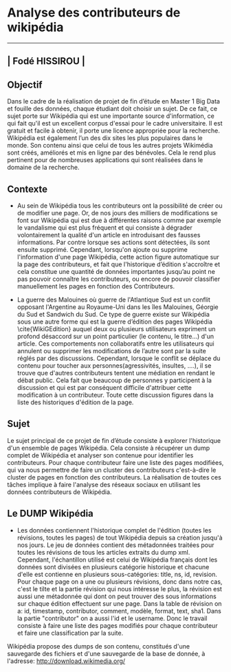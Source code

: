 # Analyse des contributeurs de wikipédia
---

|       Fodé HISSIROU          |
---
## Objectif
Dans le cadre de la réalisation de projet de fin d’étude en Master 1 Big Data et fouille des données, chaque étudiant doit choisir un sujet. De ce fait, ce sujet porte sur Wikipédia qui est une importante source d'information, ce qui fait qu'il est un excellent corpus d'essai pour le cadre universitaire. Il est gratuit et facile à obtenir, il porte une licence appropriée pour la recherche. Wikipédia est également l’un des dix sites les plus populaires dans le monde. Son contenu ainsi que celui de tous les autres projets Wikimédia sont créés, améliorés et mis en ligne par des bénévoles. Cela le rend plus pertinent pour de nombreuses applications qui sont réalisées dans le domaine de la recherche.

## Contexte
- Au sein de Wikipédia tous les contributeurs ont la possibilité de créer ou de modifier une page. Or, de nos jours des milliers de modifications se font sur Wikipédia qui est due à différentes raisons comme par exemple le vandalisme qui est plus fréquent et qui consiste à dégrader volontairement la qualité d'un article en introduisant des fausses informations. Par contre lorsque ses actions sont détectées, ils sont ensuite supprimé. Cependant, lorsqu'on ajoute ou supprime l'information d'une page Wikipédia, cette action figure automatique sur la page des contributeurs, et fait que l'historique d’édition s'accroître et cela constitue une quantité de données importantes jusqu’au point ne pas pouvoir connaître les contributeurs, ou encore de pouvoir classifier manuellement les pages en fonction des Contributeurs.

- La guerre des Malouines où guerre de l'Atlantique Sud est un conflit opposant l'Argentine au Royaume-Uni dans les îles Malouines, Géorgie du Sud et Sandwich du Sud. Ce type de guerre existe sur Wikipédia sous une autre forme qui est la guerre d’édition des pages Wikipédia \cite{WikiGEdition} auquel deux ou plusieurs utilisateurs expriment un profond désaccord sur un point particulier (le contenu, le titre...) d'un article. Ces comportements non collaboratifs entre les utilisateurs qui annulent ou supprimer les modifications de l’autre sont par la suite réglés par des discussions. Cependant, lorsque le conflit se déplace du contenu pour toucher aux personnes(agressivités, insultes, ....), il se trouve que d'autres contributeurs tentent une médiation en rendant le débat public. Cela fait que beaucoup de personnes y participent à la discussion et qui est par conséquent difficile d'attribuer cette modification à un contributeur. Toute cette discussion figures dans la liste des historiques d'édition de la page.

## Sujet
Le sujet principal de ce projet de fin d’étude consiste à explorer l'historique d'un ensemble de pages Wikipédia. Cela consiste à récupérer un dump complet de Wikipédia et analyser son contenue pour identifier les contributeurs. Pour chaque contributeur faire une liste des pages modifiées, qui va nous permettre de faire un cluster des contributeurs c'est-à-dire le cluster de pages en fonction des contributeurs. La réalisation de toutes ces tâches implique à faire l'analyse des réseaux sociaux en utilisant les données contributeurs de Wikipédia.

## Le DUMP Wikipédia
- Les données contiennent l'historique complet de l'édition (toutes les révisions, toutes les pages) de tout Wikipédia depuis sa création jusqu'à nos jours. Le jeu de données contient des métadonnées traitées pour toutes les révisions de tous les articles extraits du dump xml. Cependant, l'échantillon utilisé est celui de Wikipédia français dont les données sont divisées en plusieurs catégorie historique et chacune d'elle est contienne en plusieurs sous-catégories: title, ns, id, revision. Pour chaque page on a une ou plusieurs révisions, donc dans notre cas, c'est le tilte et la partie révision qui nous intéresse le plus, la révision est aussi une métadonnée qui dont on peut trouver des sous informations sur chaque édition effectuent sur une page. Dans la table de révision on a: id, timestamp, contributor, comment, modèle, format, text, sha1. Dans la partie "contributor" on a aussi l'id et le username. Donc le travail consiste à faire une liste des pages modifiés pour chaque contributeur et faire une classification par la suite.

Wikipédia propose des dumps de son contenu, constitués d'une sauvegarde des fichiers et d'une sauvegarde de la base de donnée, à l'adresse: http://download.wikimedia.org/